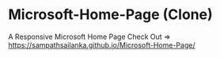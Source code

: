 # Microsoft-Home-Page (Clone)
A Responsive Microsoft Home Page
Check Out =>    https://sampathsailanka.github.io/Microsoft-Home-Page/
